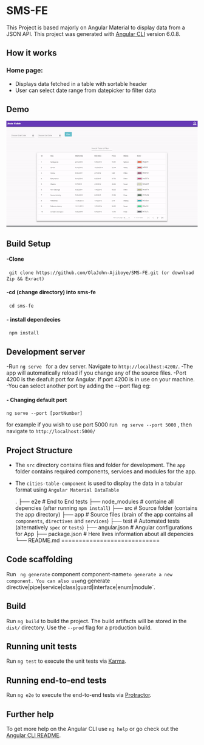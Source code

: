 # SMS-FE

This Project is based majorly on Angular Material to display data from a JSON API.
This project was generated with [Angular CLI](https://github.com/angular/angular-cli) version 6.0.8.
## How it works
###  Home page:
- Displays data fetched in a table with sortable header
- User can select date range from datepicker to filter data
## Demo
![SMS-FE](demo.gif "DEMO")

## Build Setup
####  -Clone 
```
 git clone https://github.com/OlaJohn-Ajiboye/SMS-FE.git (or download Zip && Exract)
```
####  -cd (change directory) into sms-fe
```
 cd sms-fe
```
####  - install dependecies
```
 npm install
```
## Development server

-Run ```ng serve ``` for a dev server. Navigate to `http://localhost:4200/`. 
-The app will automatically reload if you change any of the source files. 
-Port 4200 is the deafult port for Angular. If port 4200 is in use on your machine.
-You can select another port by adding the --port flag eg:

#### - Changing default port
```
ng serve --port [portNumber]
 ```
 for example if you wish to use port 5000 run ``` ng serve --port 5000``` , then navigate to `http://localhost:5000/`

## Project Structure
- The `src` directory contains files and folder for development. The `app` folder contains required components, services and modules for the app.
- The `cities-table-component` is used to display the data in a tabular format using `Angular Material DataTable`

    .
    ├── e2e                     # End to End tests 
    ├── node_modules            # containe all depencies (after running ```npm install```)
    ├── src                     # Source folder (contains the app directory)
         ├── app                # Source files (brain of the app contains all `components`, `directives` and `services`)
    ├── test                    # Automated tests (alternatively `spec` or `tests`)
    ├── angular.json            # Angular configurations for App
    ├── package.json            # Here lives information about all depencies
    └── README.md
============================

## Code scaffolding

Run ``` ng generate``` component component-name` to generate a new component. You can also use `ng generate directive|pipe|service|class|guard|interface|enum|module`.

## Build

Run ```ng build``` to build the project. The build artifacts will be stored in the `dist/` directory. Use the `--prod` flag for a production build.

## Running unit tests

Run ```ng test``` to execute the unit tests via [Karma](https://karma-runner.github.io).

## Running end-to-end tests

Run ```ng e2e``` to execute the end-to-end tests via [Protractor](http://www.protractortest.org/).

## Further help

To get more help on the Angular CLI use `ng help` or go check out the [Angular CLI README](https://github.com/angular/angular-cli/blob/master/README.md).


